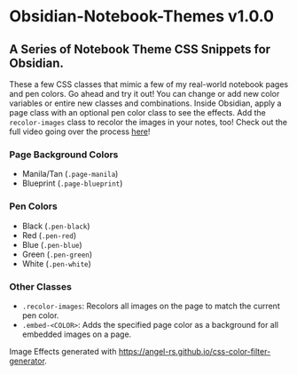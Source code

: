 # Obsidian-Notebook-Themes v1.0.0
## A Series of Notebook Theme CSS Snippets for Obsidian.
These a few CSS classes that mimic a few of my real-world notebook pages and pen colors.
Go ahead and try it out! You can change or add new color variables or entire new
classes and combinations. Inside Obsidian, apply a page class with an optional
pen color class to see the effects. Add the `recolor-images` class to recolor
the images in your notes, too! Check out the full video going over the process [here](https://youtu.be/9T9VL8_i1Tg)!

### Page Background Colors
- Manila/Tan (`.page-manila`)
- Blueprint (`.page-blueprint`)

### Pen Colors
- Black (`.pen-black`)
- Red (`.pen-red`)
- Blue (`.pen-blue`)
- Green (`.pen-green`)
- White (`.pen-white`)

### Other Classes
- `.recolor-images`: Recolors all images on the page to match the current pen color.
- `.embed-<COLOR>`: Adds the specified page color as a background for all embedded images on a page.

Image Effects generated with https://angel-rs.github.io/css-color-filter-generator.